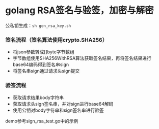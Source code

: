 # golang RSA签名与验签，加密与解密
公私钥生成：```sh gen_rsa_key.sh```

### 签名流程（签名算法使用crypto.SHA256）
* 将json参数转成[]byte字节数组
* 字节数组使用SHA256WithRSA算法获取签名结果，再将签名结果进行base64编码得到签名串sign
* 将签名串sign通过请求头sign提交

### 验签流程
* 获取请求结果body字符串
* 获取请求头sign签名串，并对sign进行base64解码
* 使用公钥对body字符串和sign签名串进行验签

demo参考sign_rsa_test.go中的示例
